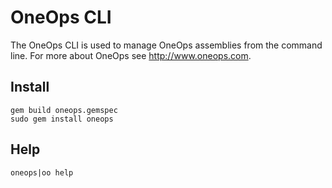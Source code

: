 OneOps CLI
==========

The OneOps CLI is used to manage OneOps assemblies from the command line. For more about OneOps see <http://www.oneops.com>.


Install
-------

    gem build oneops.gemspec
    sudo gem install oneops

Help
----

    oneops|oo help
